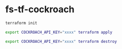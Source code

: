 # fs-tf-cockroach

```bash
terraform init
```

```bash
export COCKROACH_API_KEY="xxxx" terraform apply
```

```bash
export COCKROACH_API_KEY="xxxx" terraform destroy
```
